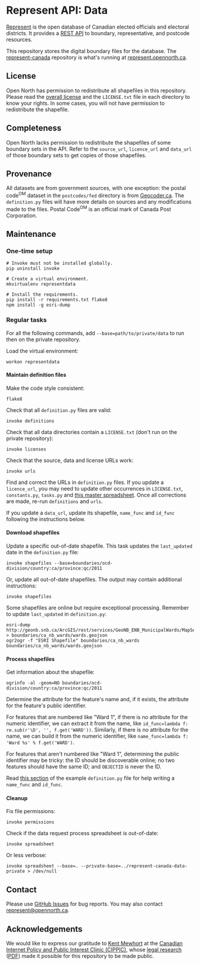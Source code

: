 # Represent API: Data

[Represent](https://represent.opennorth.ca/) is the open database of Canadian elected officials and electoral districts. It provides a [REST API](https://represent.opennorth.ca/api/) to boundary, representative, and postcode resources.

This repository stores the digital boundary files for the database. The [represent-canada](https://github.com/opennorth/represent-canada) repository is what's running at [represent.opennorth.ca](https://represent.opennorth.ca/).

## License

Open North has permission to redistribute all shapefiles in this repository. Please read the [overall license](https://github.com/opennorth/represent-canada-data/tree/master/LICENSE.txt) and the `LICENSE.txt` file in each directory to know your rights. In some cases, you will not have permission to redistribute the shapefile.

## Completeness

Open North lacks permission to redistribute the shapefiles of some boundary sets in the API. Refer to the `source_url`, `licence_url` and `data_url` of those boundary sets to get copies of those shapefiles.

## Provenance

All datasets are from government sources, with one exception: the postal code<sup>OM</sup> dataset in the `postcodes/fed` directory is from [Geocoder.ca](http://geocoder.ca/). The `definition.py` files will have more details on sources and any modifications made to the files. Postal Code<sup>OM</sup> is an official mark of Canada Post Corporation.

## Maintenance

### One-time setup

    # Invoke must not be installed globally.
    pip uninstall invoke

    # Create a virtual environment.
    mkvirtualenv representdata

    # Install the requirements.
    pip install -r requirements.txt flake8
    npm install -g esri-dump

### Regular tasks

For all the following commands, add `--base=path/to/private/data` to run then on the private repository.

Load the virtual environment:

    workon representdata

#### Maintain definition files

Make the code style consistent:

    flake8

Check that all `definition.py` files are valid:

    invoke definitions

Check that all data directories contain a `LICENSE.txt` (don't run on the private repository):

    invoke licenses

Check that the source, data and license URLs work:

    invoke urls

Find and correct the URLs in `definition.py` files. If you update a `licence_url`, you may need to update other occurrences in `LICENSE.txt`, `constants.py`, `tasks.py` and [this master spreadsheet](https://docs.google.com/spreadsheets/d/1AmLQD2KwSpz3B4eStLUPmUQJmOOjRLI3ZUZSD5xUTWM/edit#gid=0). Once all corrections are made, re-run `definitions` and `urls`.

If you update a `data_url`, update its shapefile, `name_func` and `id_func` following the instructions below.

#### Download shapefiles

Update a specific out-of-date shapefile. This task updates the `last_updated` date in the `definition.py` file:

    invoke shapefiles --base=boundaries/ocd-division/country:ca/province:qc/2011

Or, update all out-of-date shapefiles. The output may contain additional instructions:

    invoke shapefiles

Some shapefiles are online but require exceptional processing. Remember to update `last_updated` in `definition.py`:

    esri-dump http://geonb.snb.ca/ArcGIS/rest/services/GeoNB_ENB_MunicipalWards/MapServer/0 > boundaries/ca_nb_wards/wards.geojson
    ogr2ogr -f "ESRI Shapefile" boundaries/ca_nb_wards boundaries/ca_nb_wards/wards.geojson

#### Process shapefiles

Get information about the shapefile:

    ogrinfo -al -geom=NO boundaries/ocd-division/country:ca/province:qc/2011

Determine the attribute for the feature's name and, if it exists, the attribute for the feature's public identifier.

For features that are numbered like "Ward 1", if there is no attribute for the numeric identifier, we can extract it from the name, like `id_func=lambda f: re.sub(r'\D', '', f.get('WARD'))`. Similarly, if there is no attribute for the name, we can build it from the numeric identifier, like `name_func=lambda f: 'Ward %s' % f.get('WARD')`.

For features that aren't numbered like "Ward 1", determining the public identifier may be tricky: the ID should be discoverable online; no two features should have the same ID; and `OBJECTID` is never the ID.

Read [this section](https://github.com/opennorth/represent-boundaries/blob/master/definition.example.py#L51-L76) of the example `definition.py` file for help writing a `name_func` and `id_func`.

#### Cleanup

Fix file permissions:

    invoke permissions

Check if the data request process spreadsheet is out-of-date:

    invoke spreadsheet

Or less verbose:

    invoke spreadsheet --base=. --private-base=../represent-canada-data-private > /dev/null

## Contact

Please use [GitHub Issues](https://github.com/opennorth/represent-canada-data/issues) for bug reports. You may also contact [represent@opennorth.ca](mailto:represent@opennorth.ca).

## Acknowledgements

We would like to express our gratitude to [Kent Mewhort](http://www.openissues.ca/) at the [Canadian Internet Policy and Public Interest Clinic (CIPPIC)](https://cippic.ca/), whose [legal research](https://cippic.ca/en/open_governance) ([PDF](https://cippic.ca/en/publications/how_to_redistribute_open_data)) made it possible for this repository to be made public.

